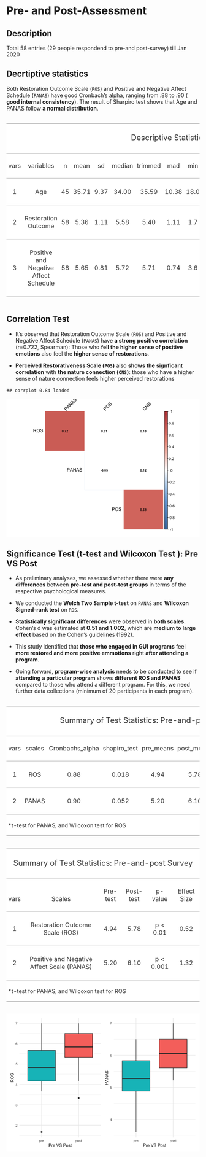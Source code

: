 
# Pre- and Post-Assessment

## Description

Total 58 entries (29 people respondend to pre-and post-survey) till Jan
2020

<!-- ```{r include=FALSE} -->

<!-- gui_pre_post <- read_csv(here::here("data/Pre_post_GUI_12Feb20.csv")) %>% -->

<!--   filter(include == "yes") %>% -->

<!--   mutate( -->

<!--     age = as.numeric(age), -->

<!--     gender = as_factor(gender), -->

<!--     race = as_factor(race), -->

<!--     program_today = as_factor(program_today) -->

<!--   ) %>% -->

<!--   filter(Please_type_your_assigned_numb != "16") %>% -->

<!--   mutate( -->

<!--     pos1 = as.numeric(pos1), -->

<!--     pos9 = as.numeric(pos9), -->

<!--     negative1_coded = as.numeric(negative1_coded), -->

<!--     pos2 = as.numeric(pos2), -->

<!--     pos3 = as.numeric(pos3), -->

<!--     negative2_coded = as.numeric(negative2_coded), -->

<!--     pos4 = as.numeric(pos4), -->

<!--     pos6 = as.numeric(pos6), -->

<!--     negative3_coded = as.numeric(negative3_coded), -->

<!--     pos5 = as.numeric(pos5), -->

<!--     pos7 = as.numeric(pos7), -->

<!--     negative4_coded = as.numeric(negative4_coded), -->

<!--     pos8 = as.numeric(pos8), -->

<!--     pos10 = as.numeric(pos10), -->

<!--     cns_1 = as.numeric(cns_1), -->

<!--     cns_2 = as.numeric(cns_2), -->

<!--     cns_3 = as.numeric(cns_3), -->

<!--     cns_4 = as.numeric(cns_4) -->

<!--   ) -->

<!-- ```  -->

<!-- ```{r include=FALSE} -->

<!-- # 2.2 create scales -->

<!-- scale.list2 <- -->

<!--   list( -->

<!--     ROS = c("ros1", "ros2", "ros3", "ros4", "ros5", "ros6"), -->

<!--     PANAS = c( -->

<!--       "panas_1_coded", "panas_2", "panas_3_coded", "panas_4", "panas_5_coded", "panas_6", -->

<!--       "panas_7_coded", "panas_8", "panas_9_coded", "panas_10", "panas_11_coded", "panas_12", -->

<!--       "panas_13_coded", "panas_14", "panas_15_coded", "panas_16", "panas_17_coded", "panas_18" -->

<!--     ), -->

<!--     POS = c( -->

<!--       "pos1", "pos9", "negative1_coded", "pos2", "pos3", "negative2_coded", "pos4", "pos6", -->

<!--       "negative3_coded", "pos5", "pos7", "negative4_coded", "pos8", "pos10" -->

<!--     ), -->

<!--     CNS = c("cns_1", "cns_2", "cns_3", "cns_4") -->

<!--   ) -->

<!-- ``` -->

<!-- ```{r include=FALSE} -->

<!-- library(psych) -->

<!-- my.scales <- scoreItems(scale.list2, gui_pre_post) -->

<!-- ``` -->

<!-- ```{r include=FALSE} -->

<!-- ## Cronbach's Alpha -->

<!-- library(dplyr) -->

<!-- dfRosscore <- select(gui_pre_post, "ros1", "ros2", "ros3", "ros4", "ros5", "ros6") -->

<!-- dfPANASscore <- select(gui_pre_post, "panas_1_coded", "panas_2", "panas_3_coded", "panas_4", "panas_5_coded", "panas_6", "panas_7_coded", "panas_8", "panas_9_coded", "panas_10", "panas_11_coded", "panas_12", "panas_13_coded", "panas_14", "panas_15_coded", "panas_16", "panas_17_coded", "panas_18") -->

<!-- dfPOSscore <- select(gui_pre_post, "pos1", "pos9", "negative1_coded", "pos2", "pos3", "negative2_coded", "pos4", "pos6", "negative3_coded", "pos5", "pos7", "negative4_coded", "pos8", "pos10") -->

<!-- dfCNSscore <- select(gui_pre_post, "cns_1", "cns_2", "cns_3", "cns_4") -->

<!-- ``` -->

<!-- ```{r include=FALSE} -->

<!-- alpha(dfRosscore) -->

<!-- alpha(dfPANASscore) -->

<!-- ``` -->

<!-- ```{r include=FALSE} -->

<!-- my.scores <- my.scales$scores -->

<!-- describe(my.scores) -->

<!-- ``` -->

<!-- ```{r include=FALSE} -->

<!-- dfscores <- data.frame(my.scores) -->

<!-- data_pre_post_scales <- cbind(gui_pre_post, dfscores) -->

<!-- ``` -->

## Decrtiptive statistics

Both Restoration Outcome Scale (`ROS`) and Positive and Negative Affect
Schedule (`PANAS`) have good Cronbach’s alpha, ranging from .88 to .90 (
**good internal consistency**). The result of Sharpiro test shows that
Age and PANAS follow **a normal distribution**.

<!--html_preserve-->

<style>html {
  font-family: -apple-system, BlinkMacSystemFont, 'Segoe UI', Roboto, Oxygen, Ubuntu, Cantarell, 'Helvetica Neue', 'Fira Sans', 'Droid Sans', Arial, sans-serif;
}

#esbelgtnxz .gt_table {
  display: table;
  border-collapse: collapse;
  margin-left: auto;
  margin-right: auto;
  color: #333333;
  font-size: 16px;
  background-color: #FFFFFF;
  width: auto;
  border-top-style: solid;
  border-top-width: 2px;
  border-top-color: #A8A8A8;
  border-right-style: none;
  border-right-width: 2px;
  border-right-color: #D3D3D3;
  border-bottom-style: solid;
  border-bottom-width: 2px;
  border-bottom-color: #A8A8A8;
  border-left-style: none;
  border-left-width: 2px;
  border-left-color: #D3D3D3;
}

#esbelgtnxz .gt_heading {
  background-color: #FFFFFF;
  text-align: center;
  border-bottom-color: #FFFFFF;
  border-left-style: none;
  border-left-width: 1px;
  border-left-color: #D3D3D3;
  border-right-style: none;
  border-right-width: 1px;
  border-right-color: #D3D3D3;
}

#esbelgtnxz .gt_title {
  color: #333333;
  font-size: 125%;
  font-weight: initial;
  padding-top: 4px;
  padding-bottom: 4px;
  border-bottom-color: #FFFFFF;
  border-bottom-width: 0;
}

#esbelgtnxz .gt_subtitle {
  color: #333333;
  font-size: 85%;
  font-weight: initial;
  padding-top: 0;
  padding-bottom: 4px;
  border-top-color: #FFFFFF;
  border-top-width: 0;
}

#esbelgtnxz .gt_bottom_border {
  border-bottom-style: solid;
  border-bottom-width: 2px;
  border-bottom-color: #D3D3D3;
}

#esbelgtnxz .gt_col_headings {
  border-top-style: solid;
  border-top-width: 2px;
  border-top-color: #D3D3D3;
  border-bottom-style: solid;
  border-bottom-width: 2px;
  border-bottom-color: #D3D3D3;
  border-left-style: none;
  border-left-width: 1px;
  border-left-color: #D3D3D3;
  border-right-style: none;
  border-right-width: 1px;
  border-right-color: #D3D3D3;
}

#esbelgtnxz .gt_col_heading {
  color: #333333;
  background-color: #FFFFFF;
  font-size: 100%;
  font-weight: normal;
  text-transform: inherit;
  border-left-style: none;
  border-left-width: 1px;
  border-left-color: #D3D3D3;
  border-right-style: none;
  border-right-width: 1px;
  border-right-color: #D3D3D3;
  vertical-align: bottom;
  padding-top: 5px;
  padding-bottom: 6px;
  padding-left: 5px;
  padding-right: 5px;
  overflow-x: hidden;
}

#esbelgtnxz .gt_column_spanner_outer {
  color: #333333;
  background-color: #FFFFFF;
  font-size: 100%;
  font-weight: normal;
  text-transform: inherit;
  padding-top: 0;
  padding-bottom: 0;
  padding-left: 4px;
  padding-right: 4px;
}

#esbelgtnxz .gt_column_spanner_outer:first-child {
  padding-left: 0;
}

#esbelgtnxz .gt_column_spanner_outer:last-child {
  padding-right: 0;
}

#esbelgtnxz .gt_column_spanner {
  border-bottom-style: solid;
  border-bottom-width: 2px;
  border-bottom-color: #D3D3D3;
  vertical-align: bottom;
  padding-top: 5px;
  padding-bottom: 6px;
  overflow-x: hidden;
  display: inline-block;
  width: 100%;
}

#esbelgtnxz .gt_group_heading {
  padding: 8px;
  color: #333333;
  background-color: #FFFFFF;
  font-size: 100%;
  font-weight: initial;
  text-transform: inherit;
  border-top-style: solid;
  border-top-width: 2px;
  border-top-color: #D3D3D3;
  border-bottom-style: solid;
  border-bottom-width: 2px;
  border-bottom-color: #D3D3D3;
  border-left-style: none;
  border-left-width: 1px;
  border-left-color: #D3D3D3;
  border-right-style: none;
  border-right-width: 1px;
  border-right-color: #D3D3D3;
  vertical-align: middle;
}

#esbelgtnxz .gt_empty_group_heading {
  padding: 0.5px;
  color: #333333;
  background-color: #FFFFFF;
  font-size: 100%;
  font-weight: initial;
  border-top-style: solid;
  border-top-width: 2px;
  border-top-color: #D3D3D3;
  border-bottom-style: solid;
  border-bottom-width: 2px;
  border-bottom-color: #D3D3D3;
  vertical-align: middle;
}

#esbelgtnxz .gt_striped {
  background-color: rgba(128, 128, 128, 0.05);
}

#esbelgtnxz .gt_from_md > :first-child {
  margin-top: 0;
}

#esbelgtnxz .gt_from_md > :last-child {
  margin-bottom: 0;
}

#esbelgtnxz .gt_row {
  padding-top: 8px;
  padding-bottom: 8px;
  padding-left: 5px;
  padding-right: 5px;
  margin: 10px;
  border-top-style: solid;
  border-top-width: 1px;
  border-top-color: #D3D3D3;
  border-left-style: none;
  border-left-width: 1px;
  border-left-color: #D3D3D3;
  border-right-style: none;
  border-right-width: 1px;
  border-right-color: #D3D3D3;
  vertical-align: middle;
  overflow-x: hidden;
}

#esbelgtnxz .gt_stub {
  color: #333333;
  background-color: #FFFFFF;
  font-size: 100%;
  font-weight: initial;
  text-transform: inherit;
  border-right-style: solid;
  border-right-width: 2px;
  border-right-color: #D3D3D3;
  padding-left: 12px;
}

#esbelgtnxz .gt_summary_row {
  color: #333333;
  background-color: #FFFFFF;
  text-transform: inherit;
  padding-top: 8px;
  padding-bottom: 8px;
  padding-left: 5px;
  padding-right: 5px;
}

#esbelgtnxz .gt_first_summary_row {
  padding-top: 8px;
  padding-bottom: 8px;
  padding-left: 5px;
  padding-right: 5px;
  border-top-style: solid;
  border-top-width: 2px;
  border-top-color: #D3D3D3;
}

#esbelgtnxz .gt_grand_summary_row {
  color: #333333;
  background-color: #FFFFFF;
  text-transform: inherit;
  padding-top: 8px;
  padding-bottom: 8px;
  padding-left: 5px;
  padding-right: 5px;
}

#esbelgtnxz .gt_first_grand_summary_row {
  padding-top: 8px;
  padding-bottom: 8px;
  padding-left: 5px;
  padding-right: 5px;
  border-top-style: double;
  border-top-width: 6px;
  border-top-color: #D3D3D3;
}

#esbelgtnxz .gt_table_body {
  border-top-style: solid;
  border-top-width: 2px;
  border-top-color: #D3D3D3;
  border-bottom-style: solid;
  border-bottom-width: 2px;
  border-bottom-color: #D3D3D3;
}

#esbelgtnxz .gt_footnotes {
  color: #333333;
  background-color: #FFFFFF;
  border-bottom-style: none;
  border-bottom-width: 2px;
  border-bottom-color: #D3D3D3;
  border-left-style: none;
  border-left-width: 2px;
  border-left-color: #D3D3D3;
  border-right-style: none;
  border-right-width: 2px;
  border-right-color: #D3D3D3;
}

#esbelgtnxz .gt_footnote {
  margin: 0px;
  font-size: 90%;
  padding: 4px;
}

#esbelgtnxz .gt_sourcenotes {
  color: #333333;
  background-color: #FFFFFF;
  border-bottom-style: none;
  border-bottom-width: 2px;
  border-bottom-color: #D3D3D3;
  border-left-style: none;
  border-left-width: 2px;
  border-left-color: #D3D3D3;
  border-right-style: none;
  border-right-width: 2px;
  border-right-color: #D3D3D3;
}

#esbelgtnxz .gt_sourcenote {
  font-size: 90%;
  padding: 4px;
}

#esbelgtnxz .gt_left {
  text-align: left;
}

#esbelgtnxz .gt_center {
  text-align: center;
}

#esbelgtnxz .gt_right {
  text-align: right;
  font-variant-numeric: tabular-nums;
}

#esbelgtnxz .gt_font_normal {
  font-weight: normal;
}

#esbelgtnxz .gt_font_bold {
  font-weight: bold;
}

#esbelgtnxz .gt_font_italic {
  font-style: italic;
}

#esbelgtnxz .gt_super {
  font-size: 65%;
}

#esbelgtnxz .gt_footnote_marks {
  font-style: italic;
  font-size: 65%;
}
</style>

<div id="esbelgtnxz" style="overflow-x:auto;overflow-y:auto;width:auto;height:auto;">

<table class="gt_table">

<thead class="gt_header">

<tr>

<th colspan="16" class="gt_heading gt_title gt_font_normal" style>

Descriptive Statistics (pre-post survey)

</th>

</tr>

<tr>

<th colspan="16" class="gt_heading gt_subtitle gt_font_normal gt_bottom_border" style>

</th>

</tr>

</thead>

<thead class="gt_col_headings">

<tr>

<th class="gt_col_heading gt_columns_bottom_border gt_center" rowspan="1" colspan="1">

vars

</th>

<th class="gt_col_heading gt_columns_bottom_border gt_center" rowspan="1" colspan="1">

variables

</th>

<th class="gt_col_heading gt_columns_bottom_border gt_center" rowspan="1" colspan="1">

n

</th>

<th class="gt_col_heading gt_columns_bottom_border gt_center" rowspan="1" colspan="1">

mean

</th>

<th class="gt_col_heading gt_columns_bottom_border gt_center" rowspan="1" colspan="1">

sd

</th>

<th class="gt_col_heading gt_columns_bottom_border gt_center" rowspan="1" colspan="1">

median

</th>

<th class="gt_col_heading gt_columns_bottom_border gt_center" rowspan="1" colspan="1">

trimmed

</th>

<th class="gt_col_heading gt_columns_bottom_border gt_center" rowspan="1" colspan="1">

mad

</th>

<th class="gt_col_heading gt_columns_bottom_border gt_center" rowspan="1" colspan="1">

min

</th>

<th class="gt_col_heading gt_columns_bottom_border gt_center" rowspan="1" colspan="1">

max

</th>

<th class="gt_col_heading gt_columns_bottom_border gt_center" rowspan="1" colspan="1">

range

</th>

<th class="gt_col_heading gt_columns_bottom_border gt_center" rowspan="1" colspan="1">

skew

</th>

<th class="gt_col_heading gt_columns_bottom_border gt_center" rowspan="1" colspan="1">

kurtosis

</th>

<th class="gt_col_heading gt_columns_bottom_border gt_center" rowspan="1" colspan="1">

se

</th>

<th class="gt_col_heading gt_columns_bottom_border gt_center" rowspan="1" colspan="1">

Cronbachs\_alpha

</th>

<th class="gt_col_heading gt_columns_bottom_border gt_center" rowspan="1" colspan="1">

shapiro\_test

</th>

</tr>

</thead>

<tbody class="gt_table_body">

<tr>

<td class="gt_row gt_center">

1

</td>

<td class="gt_row gt_center">

Age

</td>

<td class="gt_row gt_center">

45

</td>

<td class="gt_row gt_center">

35.71

</td>

<td class="gt_row gt_center">

9.37

</td>

<td class="gt_row gt_center">

34.00

</td>

<td class="gt_row gt_center">

35.59

</td>

<td class="gt_row gt_center">

10.38

</td>

<td class="gt_row gt_center">

18.0

</td>

<td class="gt_row gt_center">

68.0

</td>

<td class="gt_row gt_center">

50.00

</td>

<td class="gt_row gt_center">

0.59

</td>

<td class="gt_row gt_center">

1.41

</td>

<td class="gt_row gt_center">

1.40

</td>

<td class="gt_row gt_center">

NA

</td>

<td class="gt_row gt_center">

0.059

</td>

</tr>

<tr>

<td class="gt_row gt_center">

2

</td>

<td class="gt_row gt_center">

Restoration Outcome

</td>

<td class="gt_row gt_center">

58

</td>

<td class="gt_row gt_center">

5.36

</td>

<td class="gt_row gt_center">

1.11

</td>

<td class="gt_row gt_center">

5.58

</td>

<td class="gt_row gt_center">

5.40

</td>

<td class="gt_row gt_center">

1.11

</td>

<td class="gt_row gt_center">

1.7

</td>

<td class="gt_row gt_center">

7.0

</td>

<td class="gt_row gt_center">

5.33

</td>

<td class="gt_row gt_center">

−0.54

</td>

<td class="gt_row gt_center">

0.37

</td>

<td class="gt_row gt_center">

0.15

</td>

<td class="gt_row gt_center">

0.88

</td>

<td class="gt_row gt_center">

0.018

</td>

</tr>

<tr>

<td class="gt_row gt_center">

3

</td>

<td class="gt_row gt_center">

Positive and Negative Affect Schedule

</td>

<td class="gt_row gt_center">

58

</td>

<td class="gt_row gt_center">

5.65

</td>

<td class="gt_row gt_center">

0.81

</td>

<td class="gt_row gt_center">

5.72

</td>

<td class="gt_row gt_center">

5.71

</td>

<td class="gt_row gt_center">

0.74

</td>

<td class="gt_row gt_center">

3.6

</td>

<td class="gt_row gt_center">

7.0

</td>

<td class="gt_row gt_center">

3.39

</td>

<td class="gt_row gt_center">

−0.61

</td>

<td class="gt_row gt_center">

0.04

</td>

<td class="gt_row gt_center">

0.11

</td>

<td class="gt_row gt_center">

0.9

</td>

<td class="gt_row gt_center">

0.052

</td>

</tr>

</tbody>

</table>

</div>

<!--/html_preserve-->

## Correlation Test

  - It’s observed that Restoration Outcome Scale (`ROS`) and Positive
    and Negative Affect Schedule (`PANAS`) have **a strong positive
    correlation** (r=0.722, Spearman): Those who **fell the higher sense
    of positive emotions** also feel the **higher sense of
    restorations**.

  - **Perceived Restorativeness Scale (`POS`)** also **shows the
    signficant correlation** with **the nature connection (`CNS`)**:
    those who have a higher sense of nature connection feels higher
    perceived restorations

<!-- end list -->

    ## corrplot 0.84 loaded

![](03-chap4_files/figure-gfm/unnamed-chunk-5-1.png)<!-- -->

## Significance Test (t-test and Wilcoxon Test ): Pre VS Post

  - As preliminary analyses, we assessed whether there were **any
    differences** between **pre-test and post-test groups** in terms of
    the respective psychological measures.

  - We conducted the **Welch Two Sample t-test** on `PANAS` and
    **Wilcoxon Signed-rank test** on `ROS`.

  - **Statistically significant differences** were observed in **both
    scales**. Cohen’s d was estimated at **0.51 and 1.002**, which are
    **medium to large effect** based on the Cohen’s guidelines (1992).

  - This study identified that **those who engaged in GUI programs**
    feel **more restored and more positive emmotions** right **after
    attending a program**.

  - Going forward, **program-wise analysis** needs to be conducted to
    see if **attending a particular program** shows **different ROS and
    PANAS** compared to those who attend a different program. For this,
    we need further data collections (minimum of 20 participants in each
    program).

<!--html_preserve-->

<style>html {
  font-family: -apple-system, BlinkMacSystemFont, 'Segoe UI', Roboto, Oxygen, Ubuntu, Cantarell, 'Helvetica Neue', 'Fira Sans', 'Droid Sans', Arial, sans-serif;
}

#jvqvqyglrn .gt_table {
  display: table;
  border-collapse: collapse;
  margin-left: auto;
  margin-right: auto;
  color: #333333;
  font-size: 16px;
  background-color: #FFFFFF;
  width: auto;
  border-top-style: solid;
  border-top-width: 2px;
  border-top-color: #A8A8A8;
  border-right-style: none;
  border-right-width: 2px;
  border-right-color: #D3D3D3;
  border-bottom-style: solid;
  border-bottom-width: 2px;
  border-bottom-color: #A8A8A8;
  border-left-style: none;
  border-left-width: 2px;
  border-left-color: #D3D3D3;
}

#jvqvqyglrn .gt_heading {
  background-color: #FFFFFF;
  text-align: center;
  border-bottom-color: #FFFFFF;
  border-left-style: none;
  border-left-width: 1px;
  border-left-color: #D3D3D3;
  border-right-style: none;
  border-right-width: 1px;
  border-right-color: #D3D3D3;
}

#jvqvqyglrn .gt_title {
  color: #333333;
  font-size: 125%;
  font-weight: initial;
  padding-top: 4px;
  padding-bottom: 4px;
  border-bottom-color: #FFFFFF;
  border-bottom-width: 0;
}

#jvqvqyglrn .gt_subtitle {
  color: #333333;
  font-size: 85%;
  font-weight: initial;
  padding-top: 0;
  padding-bottom: 4px;
  border-top-color: #FFFFFF;
  border-top-width: 0;
}

#jvqvqyglrn .gt_bottom_border {
  border-bottom-style: solid;
  border-bottom-width: 2px;
  border-bottom-color: #D3D3D3;
}

#jvqvqyglrn .gt_col_headings {
  border-top-style: solid;
  border-top-width: 2px;
  border-top-color: #D3D3D3;
  border-bottom-style: solid;
  border-bottom-width: 2px;
  border-bottom-color: #D3D3D3;
  border-left-style: none;
  border-left-width: 1px;
  border-left-color: #D3D3D3;
  border-right-style: none;
  border-right-width: 1px;
  border-right-color: #D3D3D3;
}

#jvqvqyglrn .gt_col_heading {
  color: #333333;
  background-color: #FFFFFF;
  font-size: 100%;
  font-weight: normal;
  text-transform: inherit;
  border-left-style: none;
  border-left-width: 1px;
  border-left-color: #D3D3D3;
  border-right-style: none;
  border-right-width: 1px;
  border-right-color: #D3D3D3;
  vertical-align: bottom;
  padding-top: 5px;
  padding-bottom: 6px;
  padding-left: 5px;
  padding-right: 5px;
  overflow-x: hidden;
}

#jvqvqyglrn .gt_column_spanner_outer {
  color: #333333;
  background-color: #FFFFFF;
  font-size: 100%;
  font-weight: normal;
  text-transform: inherit;
  padding-top: 0;
  padding-bottom: 0;
  padding-left: 4px;
  padding-right: 4px;
}

#jvqvqyglrn .gt_column_spanner_outer:first-child {
  padding-left: 0;
}

#jvqvqyglrn .gt_column_spanner_outer:last-child {
  padding-right: 0;
}

#jvqvqyglrn .gt_column_spanner {
  border-bottom-style: solid;
  border-bottom-width: 2px;
  border-bottom-color: #D3D3D3;
  vertical-align: bottom;
  padding-top: 5px;
  padding-bottom: 6px;
  overflow-x: hidden;
  display: inline-block;
  width: 100%;
}

#jvqvqyglrn .gt_group_heading {
  padding: 8px;
  color: #333333;
  background-color: #FFFFFF;
  font-size: 100%;
  font-weight: initial;
  text-transform: inherit;
  border-top-style: solid;
  border-top-width: 2px;
  border-top-color: #D3D3D3;
  border-bottom-style: solid;
  border-bottom-width: 2px;
  border-bottom-color: #D3D3D3;
  border-left-style: none;
  border-left-width: 1px;
  border-left-color: #D3D3D3;
  border-right-style: none;
  border-right-width: 1px;
  border-right-color: #D3D3D3;
  vertical-align: middle;
}

#jvqvqyglrn .gt_empty_group_heading {
  padding: 0.5px;
  color: #333333;
  background-color: #FFFFFF;
  font-size: 100%;
  font-weight: initial;
  border-top-style: solid;
  border-top-width: 2px;
  border-top-color: #D3D3D3;
  border-bottom-style: solid;
  border-bottom-width: 2px;
  border-bottom-color: #D3D3D3;
  vertical-align: middle;
}

#jvqvqyglrn .gt_striped {
  background-color: rgba(128, 128, 128, 0.05);
}

#jvqvqyglrn .gt_from_md > :first-child {
  margin-top: 0;
}

#jvqvqyglrn .gt_from_md > :last-child {
  margin-bottom: 0;
}

#jvqvqyglrn .gt_row {
  padding-top: 8px;
  padding-bottom: 8px;
  padding-left: 5px;
  padding-right: 5px;
  margin: 10px;
  border-top-style: solid;
  border-top-width: 1px;
  border-top-color: #D3D3D3;
  border-left-style: none;
  border-left-width: 1px;
  border-left-color: #D3D3D3;
  border-right-style: none;
  border-right-width: 1px;
  border-right-color: #D3D3D3;
  vertical-align: middle;
  overflow-x: hidden;
}

#jvqvqyglrn .gt_stub {
  color: #333333;
  background-color: #FFFFFF;
  font-size: 100%;
  font-weight: initial;
  text-transform: inherit;
  border-right-style: solid;
  border-right-width: 2px;
  border-right-color: #D3D3D3;
  padding-left: 12px;
}

#jvqvqyglrn .gt_summary_row {
  color: #333333;
  background-color: #FFFFFF;
  text-transform: inherit;
  padding-top: 8px;
  padding-bottom: 8px;
  padding-left: 5px;
  padding-right: 5px;
}

#jvqvqyglrn .gt_first_summary_row {
  padding-top: 8px;
  padding-bottom: 8px;
  padding-left: 5px;
  padding-right: 5px;
  border-top-style: solid;
  border-top-width: 2px;
  border-top-color: #D3D3D3;
}

#jvqvqyglrn .gt_grand_summary_row {
  color: #333333;
  background-color: #FFFFFF;
  text-transform: inherit;
  padding-top: 8px;
  padding-bottom: 8px;
  padding-left: 5px;
  padding-right: 5px;
}

#jvqvqyglrn .gt_first_grand_summary_row {
  padding-top: 8px;
  padding-bottom: 8px;
  padding-left: 5px;
  padding-right: 5px;
  border-top-style: double;
  border-top-width: 6px;
  border-top-color: #D3D3D3;
}

#jvqvqyglrn .gt_table_body {
  border-top-style: solid;
  border-top-width: 2px;
  border-top-color: #D3D3D3;
  border-bottom-style: solid;
  border-bottom-width: 2px;
  border-bottom-color: #D3D3D3;
}

#jvqvqyglrn .gt_footnotes {
  color: #333333;
  background-color: #FFFFFF;
  border-bottom-style: none;
  border-bottom-width: 2px;
  border-bottom-color: #D3D3D3;
  border-left-style: none;
  border-left-width: 2px;
  border-left-color: #D3D3D3;
  border-right-style: none;
  border-right-width: 2px;
  border-right-color: #D3D3D3;
}

#jvqvqyglrn .gt_footnote {
  margin: 0px;
  font-size: 90%;
  padding: 4px;
}

#jvqvqyglrn .gt_sourcenotes {
  color: #333333;
  background-color: #FFFFFF;
  border-bottom-style: none;
  border-bottom-width: 2px;
  border-bottom-color: #D3D3D3;
  border-left-style: none;
  border-left-width: 2px;
  border-left-color: #D3D3D3;
  border-right-style: none;
  border-right-width: 2px;
  border-right-color: #D3D3D3;
}

#jvqvqyglrn .gt_sourcenote {
  font-size: 90%;
  padding: 4px;
}

#jvqvqyglrn .gt_left {
  text-align: left;
}

#jvqvqyglrn .gt_center {
  text-align: center;
}

#jvqvqyglrn .gt_right {
  text-align: right;
  font-variant-numeric: tabular-nums;
}

#jvqvqyglrn .gt_font_normal {
  font-weight: normal;
}

#jvqvqyglrn .gt_font_bold {
  font-weight: bold;
}

#jvqvqyglrn .gt_font_italic {
  font-style: italic;
}

#jvqvqyglrn .gt_super {
  font-size: 65%;
}

#jvqvqyglrn .gt_footnote_marks {
  font-style: italic;
  font-size: 65%;
}
</style>

<div id="jvqvqyglrn" style="overflow-x:auto;overflow-y:auto;width:auto;height:auto;">

<table class="gt_table">

<thead class="gt_header">

<tr>

<th colspan="8" class="gt_heading gt_title gt_font_normal" style>

Summary of Test Statistics: Pre-and-post Survey

</th>

</tr>

<tr>

<th colspan="8" class="gt_heading gt_subtitle gt_font_normal gt_bottom_border" style>

</th>

</tr>

</thead>

<thead class="gt_col_headings">

<tr>

<th class="gt_col_heading gt_columns_bottom_border gt_center" rowspan="1" colspan="1">

vars

</th>

<th class="gt_col_heading gt_columns_bottom_border gt_center" rowspan="1" colspan="1">

scales

</th>

<th class="gt_col_heading gt_columns_bottom_border gt_center" rowspan="1" colspan="1">

Cronbachs\_alpha

</th>

<th class="gt_col_heading gt_columns_bottom_border gt_center" rowspan="1" colspan="1">

shapiro\_test

</th>

<th class="gt_col_heading gt_columns_bottom_border gt_center" rowspan="1" colspan="1">

pre\_means

</th>

<th class="gt_col_heading gt_columns_bottom_border gt_center" rowspan="1" colspan="1">

post\_means

</th>

<th class="gt_col_heading gt_columns_bottom_border gt_center" rowspan="1" colspan="1">

test\_statistics

</th>

<th class="gt_col_heading gt_columns_bottom_border gt_center" rowspan="1" colspan="1">

effect\_size

</th>

</tr>

</thead>

<tbody class="gt_table_body">

<tr>

<td class="gt_row gt_center">

1

</td>

<td class="gt_row gt_center">

ROS

</td>

<td class="gt_row gt_center">

0.88

</td>

<td class="gt_row gt_center">

0.018

</td>

<td class="gt_row gt_center">

4.94

</td>

<td class="gt_row gt_center">

5.78

</td>

<td class="gt_row gt_center">

p \< 0.01

</td>

<td class="gt_row gt_center">

0.51700

</td>

</tr>

<tr>

<td class="gt_row gt_center">

2

</td>

<td class="gt_row gt_center">

PANAS

</td>

<td class="gt_row gt_center">

0.90

</td>

<td class="gt_row gt_center">

0.052

</td>

<td class="gt_row gt_center">

5.20

</td>

<td class="gt_row gt_center">

6.10

</td>

<td class="gt_row gt_center">

p \< 0.001

</td>

<td class="gt_row gt_center">

1.31965

</td>

</tr>

</tbody>

<tfoot class="gt_sourcenotes">

<tr>

<td class="gt_sourcenote" colspan="8">

\*t-test for PANAS, and Wilcoxon test for ROS

</td>

</tr>

</tfoot>

</table>

</div>

<!--/html_preserve-->

<!--html_preserve-->

<style>html {
  font-family: -apple-system, BlinkMacSystemFont, 'Segoe UI', Roboto, Oxygen, Ubuntu, Cantarell, 'Helvetica Neue', 'Fira Sans', 'Droid Sans', Arial, sans-serif;
}

#outkxdmsoi .gt_table {
  display: table;
  border-collapse: collapse;
  margin-left: auto;
  margin-right: auto;
  color: #333333;
  font-size: 16px;
  background-color: #FFFFFF;
  width: auto;
  border-top-style: solid;
  border-top-width: 2px;
  border-top-color: #A8A8A8;
  border-right-style: none;
  border-right-width: 2px;
  border-right-color: #D3D3D3;
  border-bottom-style: solid;
  border-bottom-width: 2px;
  border-bottom-color: #A8A8A8;
  border-left-style: none;
  border-left-width: 2px;
  border-left-color: #D3D3D3;
}

#outkxdmsoi .gt_heading {
  background-color: #FFFFFF;
  text-align: center;
  border-bottom-color: #FFFFFF;
  border-left-style: none;
  border-left-width: 1px;
  border-left-color: #D3D3D3;
  border-right-style: none;
  border-right-width: 1px;
  border-right-color: #D3D3D3;
}

#outkxdmsoi .gt_title {
  color: #333333;
  font-size: 125%;
  font-weight: initial;
  padding-top: 4px;
  padding-bottom: 4px;
  border-bottom-color: #FFFFFF;
  border-bottom-width: 0;
}

#outkxdmsoi .gt_subtitle {
  color: #333333;
  font-size: 85%;
  font-weight: initial;
  padding-top: 0;
  padding-bottom: 4px;
  border-top-color: #FFFFFF;
  border-top-width: 0;
}

#outkxdmsoi .gt_bottom_border {
  border-bottom-style: solid;
  border-bottom-width: 2px;
  border-bottom-color: #D3D3D3;
}

#outkxdmsoi .gt_col_headings {
  border-top-style: solid;
  border-top-width: 2px;
  border-top-color: #D3D3D3;
  border-bottom-style: solid;
  border-bottom-width: 2px;
  border-bottom-color: #D3D3D3;
  border-left-style: none;
  border-left-width: 1px;
  border-left-color: #D3D3D3;
  border-right-style: none;
  border-right-width: 1px;
  border-right-color: #D3D3D3;
}

#outkxdmsoi .gt_col_heading {
  color: #333333;
  background-color: #FFFFFF;
  font-size: 100%;
  font-weight: normal;
  text-transform: inherit;
  border-left-style: none;
  border-left-width: 1px;
  border-left-color: #D3D3D3;
  border-right-style: none;
  border-right-width: 1px;
  border-right-color: #D3D3D3;
  vertical-align: bottom;
  padding-top: 5px;
  padding-bottom: 6px;
  padding-left: 5px;
  padding-right: 5px;
  overflow-x: hidden;
}

#outkxdmsoi .gt_column_spanner_outer {
  color: #333333;
  background-color: #FFFFFF;
  font-size: 100%;
  font-weight: normal;
  text-transform: inherit;
  padding-top: 0;
  padding-bottom: 0;
  padding-left: 4px;
  padding-right: 4px;
}

#outkxdmsoi .gt_column_spanner_outer:first-child {
  padding-left: 0;
}

#outkxdmsoi .gt_column_spanner_outer:last-child {
  padding-right: 0;
}

#outkxdmsoi .gt_column_spanner {
  border-bottom-style: solid;
  border-bottom-width: 2px;
  border-bottom-color: #D3D3D3;
  vertical-align: bottom;
  padding-top: 5px;
  padding-bottom: 6px;
  overflow-x: hidden;
  display: inline-block;
  width: 100%;
}

#outkxdmsoi .gt_group_heading {
  padding: 8px;
  color: #333333;
  background-color: #FFFFFF;
  font-size: 100%;
  font-weight: initial;
  text-transform: inherit;
  border-top-style: solid;
  border-top-width: 2px;
  border-top-color: #D3D3D3;
  border-bottom-style: solid;
  border-bottom-width: 2px;
  border-bottom-color: #D3D3D3;
  border-left-style: none;
  border-left-width: 1px;
  border-left-color: #D3D3D3;
  border-right-style: none;
  border-right-width: 1px;
  border-right-color: #D3D3D3;
  vertical-align: middle;
}

#outkxdmsoi .gt_empty_group_heading {
  padding: 0.5px;
  color: #333333;
  background-color: #FFFFFF;
  font-size: 100%;
  font-weight: initial;
  border-top-style: solid;
  border-top-width: 2px;
  border-top-color: #D3D3D3;
  border-bottom-style: solid;
  border-bottom-width: 2px;
  border-bottom-color: #D3D3D3;
  vertical-align: middle;
}

#outkxdmsoi .gt_striped {
  background-color: rgba(128, 128, 128, 0.05);
}

#outkxdmsoi .gt_from_md > :first-child {
  margin-top: 0;
}

#outkxdmsoi .gt_from_md > :last-child {
  margin-bottom: 0;
}

#outkxdmsoi .gt_row {
  padding-top: 8px;
  padding-bottom: 8px;
  padding-left: 5px;
  padding-right: 5px;
  margin: 10px;
  border-top-style: solid;
  border-top-width: 1px;
  border-top-color: #D3D3D3;
  border-left-style: none;
  border-left-width: 1px;
  border-left-color: #D3D3D3;
  border-right-style: none;
  border-right-width: 1px;
  border-right-color: #D3D3D3;
  vertical-align: middle;
  overflow-x: hidden;
}

#outkxdmsoi .gt_stub {
  color: #333333;
  background-color: #FFFFFF;
  font-size: 100%;
  font-weight: initial;
  text-transform: inherit;
  border-right-style: solid;
  border-right-width: 2px;
  border-right-color: #D3D3D3;
  padding-left: 12px;
}

#outkxdmsoi .gt_summary_row {
  color: #333333;
  background-color: #FFFFFF;
  text-transform: inherit;
  padding-top: 8px;
  padding-bottom: 8px;
  padding-left: 5px;
  padding-right: 5px;
}

#outkxdmsoi .gt_first_summary_row {
  padding-top: 8px;
  padding-bottom: 8px;
  padding-left: 5px;
  padding-right: 5px;
  border-top-style: solid;
  border-top-width: 2px;
  border-top-color: #D3D3D3;
}

#outkxdmsoi .gt_grand_summary_row {
  color: #333333;
  background-color: #FFFFFF;
  text-transform: inherit;
  padding-top: 8px;
  padding-bottom: 8px;
  padding-left: 5px;
  padding-right: 5px;
}

#outkxdmsoi .gt_first_grand_summary_row {
  padding-top: 8px;
  padding-bottom: 8px;
  padding-left: 5px;
  padding-right: 5px;
  border-top-style: double;
  border-top-width: 6px;
  border-top-color: #D3D3D3;
}

#outkxdmsoi .gt_table_body {
  border-top-style: solid;
  border-top-width: 2px;
  border-top-color: #D3D3D3;
  border-bottom-style: solid;
  border-bottom-width: 2px;
  border-bottom-color: #D3D3D3;
}

#outkxdmsoi .gt_footnotes {
  color: #333333;
  background-color: #FFFFFF;
  border-bottom-style: none;
  border-bottom-width: 2px;
  border-bottom-color: #D3D3D3;
  border-left-style: none;
  border-left-width: 2px;
  border-left-color: #D3D3D3;
  border-right-style: none;
  border-right-width: 2px;
  border-right-color: #D3D3D3;
}

#outkxdmsoi .gt_footnote {
  margin: 0px;
  font-size: 90%;
  padding: 4px;
}

#outkxdmsoi .gt_sourcenotes {
  color: #333333;
  background-color: #FFFFFF;
  border-bottom-style: none;
  border-bottom-width: 2px;
  border-bottom-color: #D3D3D3;
  border-left-style: none;
  border-left-width: 2px;
  border-left-color: #D3D3D3;
  border-right-style: none;
  border-right-width: 2px;
  border-right-color: #D3D3D3;
}

#outkxdmsoi .gt_sourcenote {
  font-size: 90%;
  padding: 4px;
}

#outkxdmsoi .gt_left {
  text-align: left;
}

#outkxdmsoi .gt_center {
  text-align: center;
}

#outkxdmsoi .gt_right {
  text-align: right;
  font-variant-numeric: tabular-nums;
}

#outkxdmsoi .gt_font_normal {
  font-weight: normal;
}

#outkxdmsoi .gt_font_bold {
  font-weight: bold;
}

#outkxdmsoi .gt_font_italic {
  font-style: italic;
}

#outkxdmsoi .gt_super {
  font-size: 65%;
}

#outkxdmsoi .gt_footnote_marks {
  font-style: italic;
  font-size: 65%;
}
</style>

<div id="outkxdmsoi" style="overflow-x:auto;overflow-y:auto;width:auto;height:auto;">

<table class="gt_table">

<thead class="gt_header">

<tr>

<th colspan="6" class="gt_heading gt_title gt_font_normal" style>

Summary of Test Statistics: Pre-and-post Survey

</th>

</tr>

<tr>

<th colspan="6" class="gt_heading gt_subtitle gt_font_normal gt_bottom_border" style>

</th>

</tr>

</thead>

<thead class="gt_col_headings">

<tr>

<th class="gt_col_heading gt_columns_bottom_border gt_center" rowspan="1" colspan="1">

vars

</th>

<th class="gt_col_heading gt_columns_bottom_border gt_center" rowspan="1" colspan="1">

Scales

</th>

<th class="gt_col_heading gt_columns_bottom_border gt_center" rowspan="1" colspan="1">

Pre-test

</th>

<th class="gt_col_heading gt_columns_bottom_border gt_center" rowspan="1" colspan="1">

Post-test

</th>

<th class="gt_col_heading gt_columns_bottom_border gt_center" rowspan="1" colspan="1">

p-value

</th>

<th class="gt_col_heading gt_columns_bottom_border gt_center" rowspan="1" colspan="1">

Effect Size

</th>

</tr>

</thead>

<tbody class="gt_table_body">

<tr>

<td class="gt_row gt_center">

1

</td>

<td class="gt_row gt_center">

Restoration Outcome Scale (ROS)

</td>

<td class="gt_row gt_center">

4.94

</td>

<td class="gt_row gt_center">

5.78

</td>

<td class="gt_row gt_center">

p \< 0.01

</td>

<td class="gt_row gt_center">

0.52

</td>

</tr>

<tr>

<td class="gt_row gt_center">

2

</td>

<td class="gt_row gt_center">

Positive and Negative Affect Scale (PANAS)

</td>

<td class="gt_row gt_center">

5.20

</td>

<td class="gt_row gt_center">

6.10

</td>

<td class="gt_row gt_center">

p \< 0.001

</td>

<td class="gt_row gt_center">

1.32

</td>

</tr>

</tbody>

<tfoot class="gt_sourcenotes">

<tr>

<td class="gt_sourcenote" colspan="6">

\*t-test for PANAS, and Wilcoxon test for ROS

</td>

</tr>

</tfoot>

</table>

</div>

<!--/html_preserve-->

![](03-chap4_files/figure-gfm/unnamed-chunk-13-1.png)<!-- -->

<!-- ## Differences within programs -->

<!-- ```{r include = FALSE} -->

<!-- ### Tablutation -->

<!-- xtabs(~program_today, data_pre_post_scales) -->

<!-- ``` -->

<!-- ```{r include=FALSE} -->

<!-- ### Normality Check -->

<!-- #Farming -->

<!-- data_farming <- data_pre_post_scales %>%  -->

<!--   filter(program_today == "farming") -->

<!-- shapiro.test(data_farming$ROS) #normal distribution -->

<!-- shapiro.test(data_farming$PANAS) #non normal distribution -->

<!-- #Wood -->

<!-- data_wood <- data_pre_post_scales %>%  -->

<!--   filter(program_today == "wood") -->

<!-- shapiro.test(data_wood$ROS) #normal distribution -->

<!-- shapiro.test(data_wood$PANAS) #normal distribution -->

<!-- #Sketch -->

<!-- data_sketch <- data_pre_post_scales %>%  -->

<!--   filter(program_today == "sketch") -->

<!-- shapiro.test(data_sketch$ROS) #normal distribution -->

<!-- shapiro.test(data_sketch$PANAS) #normal distribution -->

<!-- ``` -->

<!-- ###Farming —Pre VS Post -->

<!-- ```{r include=FALSE} -->

<!-- t.test(data_farming$ROS ~ data_farming$pre_post, mu = 0, alt = "two.sided", conf = 0.95, var.eq = F, paired = T) -->

<!-- t.test(data_farming$PANAS ~ data_farming$pre_post, mu = 0, alt = "two.sided", conf = 0.95, var.eq = F, paired = T) -->

<!-- cohen.d(data_farming$ROS ~ data_farming$pre_post, na.rm = TRUE, pooled = TRUE, paired = T) -->

<!-- cohen.d(data_farming$PANAS ~ data_farming$pre_post, na.rm = TRUE, pooled = TRUE, paired = T) -->

<!-- #ROS p=0.075 -->

<!-- #PANS p=, effect sie = 1.29 -->

<!-- ``` -->

<!-- ```{r include=FALSE} -->

<!-- library(rstatix) -->

<!-- wilcox.test(data_farming$PANAS ~ data_farming$pre_post, mu = 0, alt = "two.sided", conf.int = T, conf.level = 0.95, paired = T, exact = T, correct = T) -->

<!-- data_farming %>%  -->

<!--   wilcox_effsize(PANAS ~ pre_post, paired=T) -->

<!-- # PANAS p=0.046, effect size = 0.767 -->

<!-- ``` -->

<!-- ```{r include=FALSE} -->

<!-- data_farming %>% -->

<!--   select(ROS, PANAS) %>% -->

<!--   describeBy(group = data_farming$pre_post) -->

<!-- farming <- tibble(vars=c(1, 2), scales=c("Farming ROS", "Farming PANAS*"), sample=c(8, 8), pre_means=c(4.62, 5.13), post_means=c(6.21, 6.15), p_value=c(0.075, "*p <.05 (0.046)"), effect_size=c("NA", 0.767)) -->

<!-- ``` -->

<!-- #Wood -->

<!-- ```{r} -->

<!-- t.test(data_wood$ROS ~ data_wood$pre_post, mu = 0, alt = "two.sided", conf = 0.95, var.eq = F, paired = T) -->

<!-- t.test(data_wood$PANAS ~ data_wood$pre_post, mu = 0, alt = "two.sided", conf = 0.95, var.eq = F, paired = T) -->

<!-- library(effsize) -->

<!-- cohen.d(data_wood$ROS ~ data_wood$pre_post, na.rm = TRUE, pooled = TRUE, paired = T) -->

<!-- cohen.d(data_wood$PANAS ~ data_wood$pre_post, na.rm = TRUE, pooled = TRUE, paired = T) -->

<!-- ``` -->

<!-- #Sketch -->

<!-- ```{r} -->

<!-- t.test(data_sketch$ROS ~ data_sketch$pre_post, mu = 0, alt = "two.sided", conf = 0.95, var.eq = F, paired = T) -->

<!-- t.test(data_sketch$PANAS ~ data_sketch$pre_post, mu = 0, alt = "two.sided", conf = 0.95, var.eq = F, paired = T) -->

<!-- library(effsize) -->

<!-- cohen.d(data_sketch$ROS ~ data_sketch$pre_post, na.rm = TRUE, pooled = TRUE, paired = T) -->

<!-- cohen.d(data_sketch$PANAS ~ data_sketch$pre_post, na.rm = TRUE, pooled = TRUE, paired = T) -->

<!-- #ROS p>.05 (0.058), large effect(1.263) -->

<!-- #PANAS p<.01, small large (0.2979) -->

<!-- ``` -->

<!-- ```{r} -->

<!-- data_wood %>% -->

<!--   select(ROS, PANAS) %>% -->

<!--   describeBy(group = data_wood$pre_post) -->

<!-- wood <- tibble(vars=c(3, 4), scales=c("Wood ROS", "Wood PANAS"), sample=c(12, 12), pre_means=c(5.24, 5.39), post_means=c(5.64, 6.25), p_value=c("0.348", "*p<.01"), effect_size=c(0.490, 1.063)) -->

<!-- #ROS p>.05, small effect(0.490) -->

<!-- #PANAS p<.01, large (1.063) -->

<!-- data_sketch %>% -->

<!--   select(ROS, PANAS) %>% -->

<!--   describeBy(group = data_sketch$pre_post) -->

<!-- sketch <- tibble(vars=c(5, 6), scales=c("Sketch ROS", "Sketch PANAS"), sample=c(5, 5), pre_means=c(4.97, 5.29), post_means=c(5.90, 5.86), p_value=c("0.058", "*p<.01"), effect_size=c(1.263, 0.2979)) -->

<!-- #ROS p>.05 (0.058), large effect(1.263) -->

<!-- #PANAS p<.01, small effect (0.2979) -->

<!-- #combining tables -->

<!-- comp_groups <- rbind(farming, wood, sketch) -->

<!-- comp_groups %>% -->

<!--   gt() %>%  -->

<!--   tab_header( -->

<!--     title="Summary of Test Statistics: Pre-and-post Survey Results by Programs" -->

<!--     ) %>%  -->

<!--   cols_align(align = "center") %>%  -->

<!--   tab_source_note( -->

<!--     source_note = "*Wilcoxon signed rank test was applied" -->

<!--   )  -->

<!-- ``` -->

<!-- # ANCOVA (differences acorss programs) -->

<!-- ```{r message=FALSE} -->

<!-- library(tidyverse) -->

<!-- library(ggpubr) -->

<!-- library(rstatix) -->

<!-- library(broom) -->

<!-- ``` -->

<!-- ```{r} -->

<!-- #preparing a data frame -->

<!-- ##ROS -->

<!-- comp_all <- data_pre_post_scales %>%  -->

<!--   select(pre_post, program_today, unique_ID, ROS, PANAS, CNS, POS) -->

<!-- comp_group0 <- data_pre_post_scales %>%  -->

<!--   filter(program_today == "farming" | program_today == "wood" |program_today == "sketch") %>%  -->

<!--   select(pre_post, program_today, unique_ID, ROS, PANAS, CNS, POS) -->

<!-- pre <- comp_group0 %>%  -->

<!--   filter(pre_post=="pre") %>%  -->

<!--   select(-CNS, -POS) -->

<!-- post <- comp_group0 %>%  -->

<!--   filter(pre_post=="post") -->

<!-- comp_goup1 <- left_join(pre, post, by="unique_ID") %>%  -->

<!--   rename(programs=program_today.x,  -->

<!--          pre_ROS=ROS.x,  -->

<!--          pre_PANAS=PANAS.x, -->

<!--          post_ROS=ROS.y, -->

<!--          post_PANAS=PANAS.y) %>%  -->

<!--   select(-pre_post.x, -pre_post.y, -program_today.y) -->

<!-- comp_group_ROS <- comp_goup1 %>%  -->

<!--   select(-pre_PANAS, -post_PANAS, -CNS, -POS) -->

<!-- comp_group_PANAS <- comp_goup1 %>%  -->

<!--   select(-pre_ROS, -post_ROS, -CNS, -POS) -->

<!-- ``` -->

<!-- #Checking Linearity  -->

<!-- ```{r} -->

<!-- comp_group_ROS %>%  -->

<!--   ggscatter( -->

<!--   x = "pre_ROS", y = "post_ROS", -->

<!--   color = "programs", add = "reg.line" -->

<!--   )+ -->

<!--   stat_regline_equation( -->

<!--     aes(label =  paste(..eq.label.., ..rr.label.., sep = "~~~~"), color = programs) -->

<!--     ) -->

<!-- comp_group_PANAS %>%  -->

<!--   ggscatter( -->

<!--   x = "pre_PANAS", y = "post_PANAS", -->

<!--   color = "programs", add = "reg.line" -->

<!--   )+ -->

<!--   stat_regline_equation( -->

<!--     aes(label =  paste(..eq.label.., ..rr.label.., sep = "~~~~"), color = programs) -->

<!--     ) -->

<!-- ``` -->

<!-- #Checking homogeneity -->

<!-- ```{r} -->

<!-- comp_group_ROS %>%  -->

<!--   anova_test(post_ROS ~ programs*pre_ROS) -->

<!-- comp_group_PANAS %>%  -->

<!--   anova_test(post_PANAS ~ programs*pre_PANAS) -->

<!-- ``` -->

<!-- # Anova test -->

<!-- ```{r} -->

<!-- res.aov1 <- comp_group_ROS %>%  -->

<!--   anova_test(post_ROS ~ pre_ROS+programs) -->

<!-- get_anova_table(res.aov1) -->

<!-- res.aov2 <- comp_group_PANAS %>%  -->

<!--   anova_test(post_PANAS ~ pre_PANAS+programs) -->

<!-- get_anova_table(res.aov2) -->

<!-- #After adjustment for pre-test ROS and PANAS score, there was no statistically significant difference in post-test ROS and PANAS score between the groups, F(2, 21) = 0.588 (ROS), F(2, 21) = 0.990 (PANAS), p >.05 -->

<!-- #CNS as a covariance -->

<!-- res.aov3 <- comp_goup1 %>%  -->

<!--   anova_test(post_PANAS ~ pre_PANAS+CNS) -->

<!-- get_anova_table(res.aov3) -->

<!-- res.aov4 <- comp_goup1 %>%  -->

<!--   anova_test(post_ROS ~ pre_ROS+CNS) -->

<!-- get_anova_table(res.aov4) -->

<!-- ``` -->

<!-- ##Correlation and Linear Regression in CNS with post group results -->

<!-- ```{r} -->

<!-- library(lsr) -->

<!-- comp_all %>%  -->

<!--   select(ROS, PANAS, CNS, POS) %>% -->

<!--   correlate(test=TRUE) -->

<!-- #Both pre and post -->

<!-- comp_all %>%  -->

<!--   select(ROS, PANAS, CNS, POS) %>%  -->

<!--   cor(method="spearman") -->

<!-- #Only Post -->

<!-- comp_all %>%  -->

<!--   filter(pre_post=="post") %>%  -->

<!--   select(ROS, PANAS, CNS, POS) %>%  -->

<!--   cor(method="spearman") -->

<!-- # -->

<!-- ``` -->

<!-- ```{r} -->

<!-- model_ROS <-  lm(comp_group_ROS$post_ROS ~ comp_group_ROS$pre_ROS+factor(comp_group_ROS$programs)) -->

<!-- anova(model_ROS) -->

<!-- model_ROS$coefficients -->

<!-- model_PANAS <-  lm(comp_group_PANAS$post_PANAS ~ comp_group_PANAS$pre_PANAS+factor(comp_group_PANAS$programs)) -->

<!-- anova(model_PANAS) -->

<!-- model_PANAS$coefficients -->

<!-- ``` -->

<!-- # Post Hoc Analysis across different programs -->

